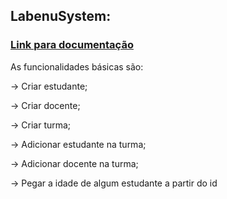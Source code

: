 ## LabenuSystem:

### [Link para documentação](https://documenter.getpostman.com/view/20352183/UzBqq5rG)

As funcionalidades básicas são:

→ Criar estudante;

→ Criar docente;

→ Criar turma;

→ Adicionar estudante na turma;

→ Adicionar docente na turma;

→ Pegar a idade de algum estudante a partir do id
